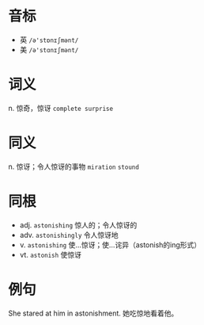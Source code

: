 # 音标

- 英 `/ə'stɒnɪʃmənt/`
- 美 `/ə'stɑnɪʃmənt/`

# 词义

n. 惊奇，惊讶
`complete surprise`

# 同义

n. 惊讶；令人惊讶的事物
`miration` `stound`

# 同根

- adj. `astonishing` 惊人的；令人惊讶的
- adv. `astonishingly` 令人惊讶地
- v. `astonishing` 使…惊讶；使…诧异（astonish的ing形式）
- vt. `astonish` 使惊讶

# 例句

She stared at him in astonishment.
她吃惊地看着他。


